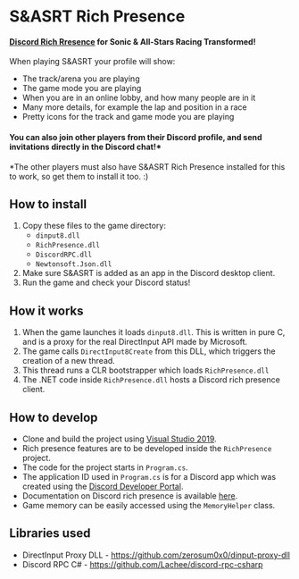 # S&ASRT Rich Presence
#### [Discord Rich Rresence](https://discord.com/rich-presence) for Sonic & All-Stars Racing Transformed! ####

When playing S&ASRT your profile will show:
* The track/arena you are playing
* The game mode you are playing
* When you are in an online lobby, and how many people are in it
* Many more details, for example the lap and position in a race
* Pretty icons for the track and game mode you are playing

#### You can also join other players from their Discord profile, and send invitations directly in the Discord chat!* ####

*The other players must also have S&ASRT Rich Presence installed for this to work, so get them to install it too. :)
## How to install
1. Copy these files to the game directory:
   - `dinput8.dll`
   - `RichPresence.dll`
   - `DiscordRPC.dll`
   - `Newtonsoft.Json.dll`
2. Make sure S&ASRT is added as an app in the Discord desktop client.
3. Run the game and check your Discord status!

## How it works
1. When the game launches it loads `dinput8.dll`. This is written in pure C, and is a proxy for the real DirectInput API made by Microsoft.
2. The game calls `DirectInput8Create` from this DLL, which triggers the creation of a new thread.
3. This thread runs a CLR bootstrapper which loads `RichPresence.dll`
4. The .NET code inside `RichPresence.dll` hosts a Discord rich presence client.

## How to develop
* Clone and build the project using [Visual Studio 2019](https://visualstudio.microsoft.com/downloads/).
* Rich presence features are to be developed inside the `RichPresence` project.
* The code for the project starts in `Program.cs`.
* The application ID used in `Program.cs` is for a Discord app which was created using the [Discord Developer Portal](https://discord.com/developers/applications).
* Documentation on Discord rich presence is available [here](https://discord.com/developers/docs/rich-presence/how-to).
* Game memory can be easily accessed using the `MemoryHelper` class.

## Libraries used
* DirectInput Proxy DLL - https://github.com/zerosum0x0/dinput-proxy-dll
* Discord RPC C# - https://github.com/Lachee/discord-rpc-csharp
